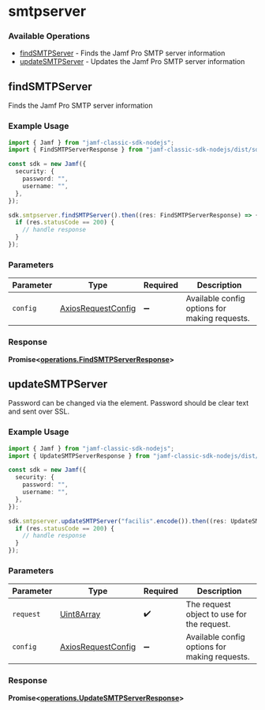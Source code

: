 # smtpserver

### Available Operations

* [findSMTPServer](#findsmtpserver) - Finds the Jamf Pro SMTP server information
* [updateSMTPServer](#updatesmtpserver) - Updates the Jamf Pro SMTP server information

## findSMTPServer

Finds the Jamf Pro SMTP server information

### Example Usage

```typescript
import { Jamf } from "jamf-classic-sdk-nodejs";
import { FindSMTPServerResponse } from "jamf-classic-sdk-nodejs/dist/sdk/models/operations";

const sdk = new Jamf({
  security: {
    password: "",
    username: "",
  },
});

sdk.smtpserver.findSMTPServer().then((res: FindSMTPServerResponse) => {
  if (res.statusCode == 200) {
    // handle response
  }
});
```

### Parameters

| Parameter                                                    | Type                                                         | Required                                                     | Description                                                  |
| ------------------------------------------------------------ | ------------------------------------------------------------ | ------------------------------------------------------------ | ------------------------------------------------------------ |
| `config`                                                     | [AxiosRequestConfig](https://axios-http.com/docs/req_config) | :heavy_minus_sign:                                           | Available config options for making requests.                |


### Response

**Promise<[operations.FindSMTPServerResponse](../../models/operations/findsmtpserverresponse.md)>**


## updateSMTPServer

Password can be changed via the <password> element. Password should be clear text and sent over SSL.

### Example Usage

```typescript
import { Jamf } from "jamf-classic-sdk-nodejs";
import { UpdateSMTPServerResponse } from "jamf-classic-sdk-nodejs/dist/sdk/models/operations";

const sdk = new Jamf({
  security: {
    password: "",
    username: "",
  },
});

sdk.smtpserver.updateSMTPServer("facilis".encode()).then((res: UpdateSMTPServerResponse) => {
  if (res.statusCode == 200) {
    // handle response
  }
});
```

### Parameters

| Parameter                                                    | Type                                                         | Required                                                     | Description                                                  |
| ------------------------------------------------------------ | ------------------------------------------------------------ | ------------------------------------------------------------ | ------------------------------------------------------------ |
| `request`                                                    | [Uint8Array](../../models//.md)                              | :heavy_check_mark:                                           | The request object to use for the request.                   |
| `config`                                                     | [AxiosRequestConfig](https://axios-http.com/docs/req_config) | :heavy_minus_sign:                                           | Available config options for making requests.                |


### Response

**Promise<[operations.UpdateSMTPServerResponse](../../models/operations/updatesmtpserverresponse.md)>**

